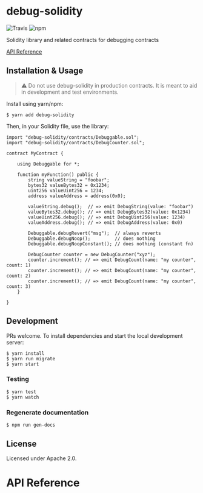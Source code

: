 # debug-solidity

![Travis](https://img.shields.io/travis/kern/debug-solidity.svg) 
![npm](https://img.shields.io/npm/v/debug-solidity.svg)

Solidity library and related contracts for debugging contracts

[API Reference](#api-reference)

## Installation &amp; Usage

> :warning: Do not use debug-solidity in production contracts. It is meant to aid in development and test environments.

Install using yarn/npm:

    $ yarn add debug-solidity

Then, in your Solidity file, use the library:

```solidity
import "debug-solidity/contracts/Debuggable.sol";
import "debug-solidity/contracts/DebugCounter.sol";

contract MyContract {

    using Debuggable for *;

    function myFunction() public {
        string valueString = "foobar";
        bytes32 valueBytes32 = 0x1234;
        uint256 valueUint256 = 1234;
        address valueAddress = address(0x0);

        valueString.debug();  // => emit DebugString(value: "foobar")
        valueBytes32.debug(); // => emit DebugBytes32(value: 0x1234)
        valueUint256.debug(); // => emit DebugUint256(value: 1234)
        valueAddress.debug(); // => emit DebugAddress(value: 0x0)

        Debuggable.debugRevert("msg");  // always reverts
        Debuggable.debugNoop();         // does nothing
        Debuggable.debugNoopConstant(); // does nothing (constant fn)

        DebugCounter counter = new DebugCounter("xyz");
        counter.increment(); // => emit DebugCount(name: "my counter", count: 1)
        counter.increment(); // => emit DebugCount(name: "my counter", count: 2)
        counter.increment(); // => emit DebugCount(name: "my counter", count: 3)
    }

}
```

## Development

PRs welcome. To install dependencies and start the local development server:

    $ yarn install
    $ yarn run migrate
    $ yarn start

### Testing

    $ yarn test
    $ yarn watch

### Regenerate documentation

    $ npm run gen-docs

## License

Licensed under Apache 2.0.

# API Reference
